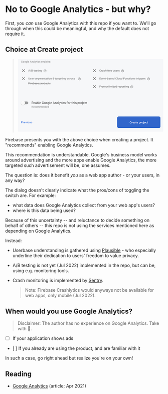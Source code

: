 # No to Google Analytics - but why?

First, you *can* use Google Analytics with this repo if you want to. We'll go through when this could be meaningful, and why the default does not require it.


## Choice at Create project

>![](.images/no-to-analytics.png)

Firebase presents you with the above choice when creating a project. It "recommends" enabling Google Analytics.

This recommendation is understandable. Google's business model works around advertising and the more apps enable Google Analytics, the more targeted such advertisement will be, one assumes.

The question is: does it benefit *you* as a web app author - or your users, in any way?

The dialog doesn't clearly indicate what the pros/cons of toggling the switch are. For example:

- what data does Google Analytics collect from your web app's users?
- where is this data being used?

Because of this uncertainty -- and reluctance to decide something on behalf of others -- this repo is not using the services mentioned here as depending on Google Analytics.

Instead:

- Userbase understanding is gathered using [Plausible](https://plausible.io) - who especially underline their dedication to users' freedom to value privacy.

- A/B testing is not yet (Jul 2022) implemented in the repo, but can be, using e.g. monitoring tools.

- Crash monitoring is implemented by [Sentry](https://sentry.io/welcome/).

   >Note: Firebase Crashlytics would anyways not be available for web apps, only mobile (Jul 2022).

## When would you use Google Analytics?

>Disclaimer: The author has no experience on Google Analytics. Take with  🧂.

- [ ] If your application shows ads
- [ ] If you already are using the product, and are familiar with it

In such a case, go right ahead but realize you're on your own!

## Reading

- [Google Analytics](https://www.techtarget.com/searchbusinessanalytics/definition/Google-Analytics) (article; Apr 2021)
